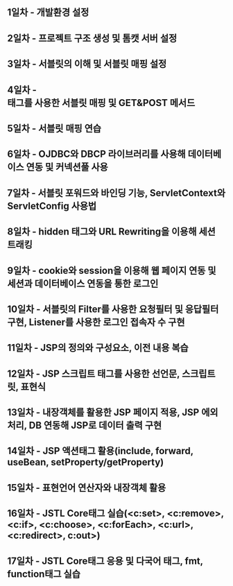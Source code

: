 ## 1일차 - 개발환경 설정
## 2일차 - 프로젝트 구조 생성 및 톰캣 서버 설정
## 3일차 - 서블릿의 이해 및 서블릿 매핑 설정
## 4일차 - <form> 태그를 사용한 서블릿 매핑 및 GET&POST 메서드
## 5일차 - 서블릿 매핑 연습
## 6일차 - OJDBC와 DBCP 라이브러리를 사용해 데이터베이스 연동 및 커넥션풀 사용
## 7일차 - 서블릿 포워드와 바인딩 기능, ServletContext와 ServletConfig 사용법
## 8일차 - hidden 태그와 URL Rewriting을 이용해 세션 트래킹 
## 9일차 - cookie와 session을 이용해 웹 페이지 연동 및 세션과 데이터베이스 연동을 통한 로그인
## 10일차 - 서블릿의 Filter를 사용한 요청필터 및 응답필터 구현, Listener를 사용한 로그인 접속자 수 구현
## 11일차 - JSP의 정의와 구성요소, 이전 내용 복습
## 12일차 - JSP 스크립트 태그를 사용한 선언문, 스크립트릿, 표현식
## 13일차 - 내장객체를 활용한 JSP 페이지 적용, JSP 에외처리, DB 연동해 JSP로 데이터 출력 구현
## 14일차 - JSP 액션태그 활용(include, forward, useBean, setProperty/getProperty)
## 15일차 - 표현언어 연산자와 내장객체 활용
## 16일차 - JSTL Core태그 실습(<c:set>, <c:remove>, <c:if>, <c:choose>, <c:forEach>, <c:url>, <c:redirect>, c:out>)
## 17일차 - JSTL Core태그 응용 및 다국어 태그, fmt, function태그 실습
